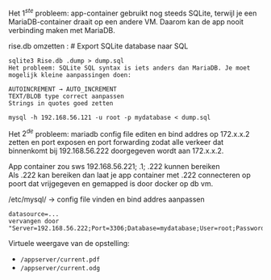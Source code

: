 
Het $1^{ste}$ probleem: app-container gebruikt nog steeds SQLite, terwijl je een MariaDB-container draait op een andere VM. Daarom kan de app nooit verbinding maken met MariaDB.

rise.db omzetten : # Export SQLite database naar SQL
```
sqlite3 Rise.db .dump > dump.sql
Het probleem: SQLite SQL syntax is iets anders dan MariaDB. Je moet mogelijk kleine aanpassingen doen:

AUTOINCREMENT → AUTO_INCREMENT
TEXT/BLOB type correct aanpassen
Strings in quotes goed zetten

mysql -h 192.168.56.121 -u root -p mydatabase < dump.sql
```

Het $2^{de}$ probleem:
mariadb config file editen en bind addres op 172.x.x.2 zetten en port exposen en port forwarding
zodat alle verkeer dat binnenkomt bij 192.168.56.222 doorgegeven wordt aan 172.x.x.2.

App container zou sws 192.168.56.221; .1; .222 kunnen bereiken  
Als .222 kan bereiken dan laat je app container met .222 connecteren op poort dat vrijgegeven en gemapped
is door docker op db vm.

/etc/mysql/ -> config file vinden en bind addres aanpassen

```
datasource=...
vervangen door
"Server=192.168.56.222;Port=3306;Database=mydatabase;User=root;Password=supersecretpassword;"
```

Virtuele weergave van de opstelling:
- `/appserver/current.pdf`  
- `/appserver/current.odg`

